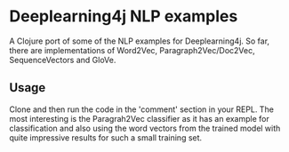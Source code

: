 # Deeplearning4j NLP examples
A Clojure port of some of the NLP examples for Deeplearning4j. So far, there are implementations of Word2Vec,
Paragraph2Vec/Doc2Vec, SequenceVectors and GloVe.

## Usage
Clone and then run the code in the 'comment' section in your REPL. The most interesting is the Paragrah2Vec classifier 
as it has an example for classification and also using the word vectors from the trained model with quite impressive 
results for such a small training set.




